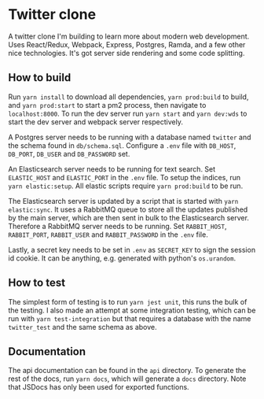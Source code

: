 # Twitter clone

A twitter clone I'm building to learn more about modern web development. Uses
React/Redux, Webpack, Express, Postgres, Ramda, and a few other nice
technologies. It's got server side rendering and some code splitting.

## How to build

Run `yarn install` to download all dependencies, `yarn prod:build` to build, and
`yarn prod:start` to start a pm2 process, then navigate to `localhost:8000`. To
run the dev server run `yarn start` and `yarn dev:wds` to start the dev server
and webpack server respectively.

A Postgres server needs to be running with a database named `twitter` and the
schema found in `db/schema.sql`. Configure a `.env` file with `DB_HOST`,
`DB_PORT`, `DB_USER` and `DB_PASSWORD` set.

An Elasticsearch server needs to be running for text search. Set `ELASTIC_HOST`
and `ELASTIC_PORT` in the `.env` file. To setup the indices, run
`yarn elastic:setup`. All elastic scripts require `yarn prod:build` to be run.

The Elasticsearch server is updated by a script that is started with
`yarn elastic:sync`. It uses a RabbitMQ queue to store all the updates published
by the main server, which are then sent in bulk to the Elasticsearch server.
Therefore a RabbitMQ server needs to be running. Set `RABBIT_HOST`,
`RABBIT_PORT`, `RABBIT_USER` and `RABBIT_PASSWORD` in the `.env` file.

Lastly, a secret key needs to be set in `.env` as `SECRET_KEY` to sign the
session id cookie. It can be anything, e.g. generated with python's
`os.urandom`.

## How to test

The simplest form of testing is to run `yarn jest unit`, this runs the bulk of
the testing. I also made an attempt at some integration testing, which can be
run with `yarn test-integration` but that requires a database with the name
`twitter_test` and the same schema as above.

## Documentation

The api documentation can be found in the `api` directory. To generate the rest
of the docs, run `yarn docs`, which will generate a `docs` directory. Note that
JSDocs has only been used for exported functions.
